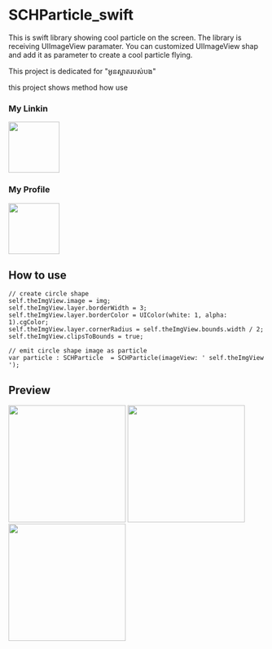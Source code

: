 # SCHParticle_swift
This is swift library showing cool particle on the screen. The library is receiving UIImageView paramater. You can customized UIImageView shap and add it as parameter to create a cool particle flying.

This project is dedicated for "អូនស្អាតរបស់បង"

this project shows method how use

<h3>My Linkin</h3>
<a target="_blank" href="http://www.linkedin.com/in/cheamseta"><img width="100px" src="https://cdn4.iconfinder.com/data/icons/social-media-pro-icons/1080/Linkin-01-128.png"/></a>

<h3>My Profile</h3>
<a target="_blank" href="http://cheamseta.herokuapp.com/"><img width="100px" src="https://graph.facebook.com/10205416160197106/picture?type=large&return_ssl_resources=1"/></a>

## How to use

```
// create circle shape
self.theImgView.image = img;
self.theImgView.layer.borderWidth = 3;
self.theImgView.layer.borderColor = UIColor(white: 1, alpha: 1).cgColor;
self.theImgView.layer.cornerRadius = self.theImgView.bounds.width / 2;
self.theImgView.clipsToBounds = true;

// emit circle shape image as particle
var particle : SCHParticle  = SCHParticle(imageView: ' self.theImgView ');
```


## Preview

<img src="https://firebasestorage.googleapis.com/v0/b/hubgit-cea1c.appspot.com/o/particle.png?alt=media&token=8e0ac64c-d55e-403f-9a86-45359611dd40" width="230"/>
<img src="https://firebasestorage.googleapis.com/v0/b/hubgit-cea1c.appspot.com/o/particle2.png?alt=media&token=4fe108e8-f6ba-43e2-b54a-941373f05c2b" width="230"/>
<img src="https://firebasestorage.googleapis.com/v0/b/hubgit-cea1c.appspot.com/o/particle3.png?alt=media&token=11a95e05-2c82-4c7c-9f23-1ceb7211dbfc" width="230"/>


